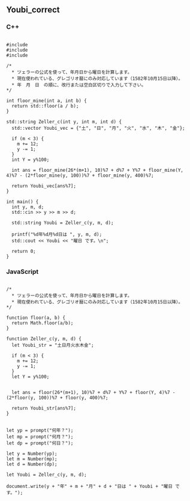 ## Youbi_correct
### C++
<pre><code>
#include <iostream>
#include <vector>
#include <math.h>

/*
  * ツェラーの公式を使って、年月日から曜日を計算します。
  * 現在使われている、グレゴリオ暦にのみ対応しています（1582年10月15日以降）。
  * 年　月　日　の順に、改行または空白区切りで入力して下さい。
*/

int floor_mine(int a, int b) {
  return std::floor(a / b);
}

std::string Zeller_c(int y, int m, int d) {
  std::vector<std::string> Youbi_vec = {"土", "日", "月", "火", "水", "木", "金"};

  if (m < 3) {
    m += 12;
    y -= 1;
  }
  int Y = y%100;

  int ans = floor_mine(26*(m+1), 10)%7 + d%7 + Y%7 + floor_mine(Y, 4)%7 - (2*floor_mine(y, 100))%7 + floor_mine(y, 400)%7;

  return Youbi_vec[ans%7];
}

int main() {
  int y, m, d;
  std::cin >> y >> m >> d;

  std::string Youbi = Zeller_c(y, m, d);

  printf("%d年%d月%d日は ", y, m, d);
  std::cout << Youbi << "曜日 です。\n";

  return 0;
}
</code></pre>

### JavaScript
<pre><code>
/*
  * ツェラーの公式を使って、年月日から曜日を計算します。
  * 現在使われている、グレゴリオ暦にのみ対応しています（1582年10月15日以降）。
*/

function floor(a, b) {
  return Math.floor(a/b);
}

function Zeller_c(y, m, d) {
  let Youbi_str = "土日月火水木金";
  
  if (m < 3) {
    m += 12;
    y -= 1;
  }
  let Y = y%100;
  
  
  let ans = floor(26*(m+1), 10)%7 + d%7 + Y%7 + floor(Y, 4)%7 - (2*floor(y, 100))%7 + floor(y, 400)%7;
  
  return Youbi_str[ans%7];
}


let yp = prompt("何年？");
let mp = prompt("何月？");
let dp = prompt("何日？");

let y = Number(yp);
let m = Number(mp);
let d = Number(dp);

let Youbi = Zeller_c(y, m, d);

document.write(y + "年" + m + "月" + d + "日は " + Youbi + "曜日 です。");
</code></pre>
